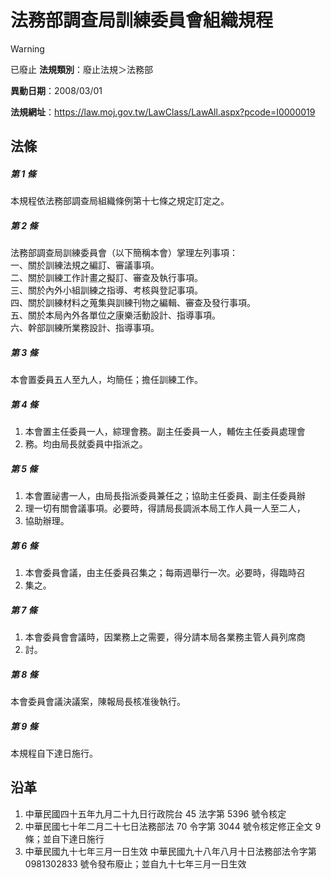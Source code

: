 # 法務部調查局訓練委員會組織規程


> [!WARNING]
> 已廢止
**法規類別**：廢止法規＞法務部

**異動日期**：2008/03/01  

**法規網址**：https://law.moj.gov.tw/LawClass/LawAll.aspx?pcode=I0000019



## 法條
##### 第 1 條
本規程依法務部調查局組織條例第十七條之規定訂定之。

##### 第 2 條
法務部調查局訓練委員會（以下簡稱本會）掌理左列事項：  
一、關於訓練法規之編訂、審議事項。  
二、關於訓練工作計畫之擬訂、審查及執行事項。  
三、關於內外小組訓練之指導、考核與登記事項。  
四、關於訓練材料之蒐集與訓練刊物之編輯、審查及發行事項。  
五、關於本局內外各單位之康樂活動設計、指導事項。  
六、幹部訓練所業務設計、指導事項。

##### 第 3 條
本會置委員五人至九人，均簡任；擔任訓練工作。

##### 第 4 條
1. 本會置主任委員一人，綜理會務。副主任委員一人，輔佐主任委員處理會
1. 務。均由局長就委員中指派之。

##### 第 5 條
1. 本會置祕書一人，由局長指派委員兼任之；協助主任委員、副主任委員辦
1. 理一切有關會議事項。必要時，得請局長調派本局工作人員一人至二人，
1. 協助辦理。

##### 第 6 條
1. 本會委員會議，由主任委員召集之；每兩週舉行一次。必要時，得臨時召
1. 集之。

##### 第 7 條
1. 本會委員會會議時，因業務上之需要，得分請本局各業務主管人員列席商
1. 討。

##### 第 8 條
本會委員會議決議案，陳報局長核准後執行。

##### 第 9 條
本規程自下達日施行。

## 沿革
1. 中華民國四十五年九月二十九日行政院台 45 法字第 5396 號令核定  
1. 中華民國七十年二月二十七日法務部法 70 令字第 3044 號令核定修正全文 9  條；並自下達日施行 
1. 中華民國九十七年三月一日生效                                  中華民國九十八年八月十日法務部法令字第 0981302833 號令發布廢止；並自九十七年三月一日生效                                                                       
